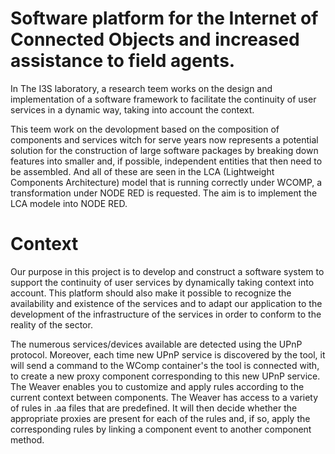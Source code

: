 
# Software platform for the Internet of Connected Objects and increased assistance to field agents.


In The I3S laboratory, a research teem works on the design and implementation of a software framework to facilitate the continuity of user services in a dynamic way, taking into account the context.

This teem work on the devolopment based on the composition of components and services witch for serve years now represents a potential solution for the construction of large software packages by breaking down features into smaller and, if possible, independent entities that then need to be assembled. And all of these are seen in the LCA (Lightweight Components Architecture) model that is running correctly under WCOMP, a transformation under NODE RED is requested. The aim is to implement the LCA modele into NODE RED.



# Context

Our purpose in this project is to develop and construct a software system to support the continuity of user services by dynamically taking context into account. This platform should also make it possible to recognize the availability and existence of the services and to adapt our application to the development of the infrastructure of the services in order to conform to the reality of the sector.

 The numerous services/devices available are detected using the UPnP protocol. Moreover, each time new UPnP service is discovered by the tool, it will send a command to the WComp container's the tool is connected with, to create a new proxy component corresponding to this new UPnP service. 
   The Weaver enables you to customize and apply rules according to the current context between components. The Weaver has access to a variety of rules in .aa files that are predefined. It will then decide whether the appropriate proxies are present for each of the rules and, if so, apply the corresponding rules by linking a component event to another component method.
